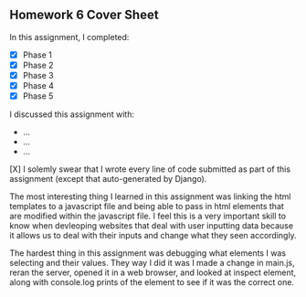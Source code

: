 Homework 6 Cover Sheet
----------------------

In this assignment, I completed:

- [X] Phase 1
- [X] Phase 2
- [X] Phase 3
- [X] Phase 4
- [X] Phase 5

I discussed this assignment with:

- ...
- ...
- ...

[X] I solemly swear that I wrote every line of code submitted as part
of this assignment (except that auto-generated by Django).

The most interesting thing I learned in this assignment was linking the html templates to a 
javascript file and being able to pass in html elements that are modified within the javascript file.
I feel this is a very important skill to know when devleoping websites that deal with user inputting data
because it allows us to deal with their inputs and change what they seen accordingly.

The hardest thing in this assignment was debugging what elements I was selecting and their values. They way I
did it was I made a change in main.js, reran the server, opened it in a web browser, and looked at inspect element,
along with console.log prints of the element to see if it was the correct one.